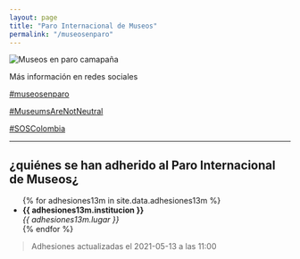 ```yaml
---
layout: page
title: "Paro Internacional de Museos"
permalink: "/museosenparo"
---
```


![Museos en paro camapaña](https://pbs.twimg.com/media/E1H5vfTXIAQ6pZG?format=jpg&name=small)

Más información en redes sociales

[#museosenparo](https://twitter.com/hashtag/museosenparo)

[#MuseumsAreNotNeutral](https://twitter.com/hashtag/MuseumsAreNotNeutral)

[#SOSColombia](https://twitter.com/hashtag/SOSColombia)


***

## ¿quiénes se han adherido al Paro Internacional de Museos¿

<ul>
{% for adhesiones13m in site.data.adhesiones13m %}
    <li>
        <b>{{ adhesiones13m.institucion }}</b> <br>
        <i>{{ adhesiones13m.lugar }}</i>
    </li>
{% endfor %}
</ul>

>Adhesiones actualizadas el 2021-05-13 a las 11:00
